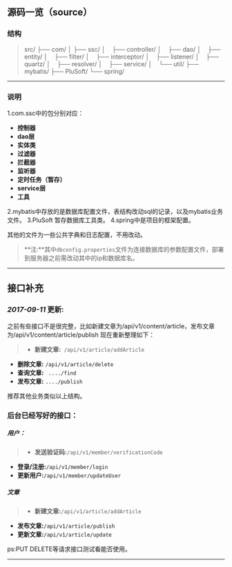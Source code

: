## 源码一览（source）
### 结构
>src/
├── com/
│&nbsp;├── ssc/
│&nbsp;&nbsp;&nbsp;&nbsp;├── controller/
│&nbsp;&nbsp;&nbsp;&nbsp;├── dao/
│&nbsp;&nbsp;&nbsp;&nbsp;├── entity/
│&nbsp;&nbsp;&nbsp;&nbsp;├── filter/
│&nbsp;&nbsp;&nbsp;&nbsp;├── interceptor/
│&nbsp;&nbsp;&nbsp;&nbsp;├── listener/
│&nbsp;&nbsp;&nbsp;&nbsp;├── quartz/
│&nbsp;&nbsp;&nbsp;&nbsp;├── resolver/
│&nbsp;&nbsp;&nbsp;&nbsp;├── service/
│&nbsp;&nbsp;&nbsp;&nbsp;└── util/
├── mybatis/
├── PluSoft/
└── spring/

------

### 说明
1.com.ssc中的包分别对应：
> 
- **控制器**
- **dao层**
- **实体类**
- **过滤器**
- **拦截器**
- **监听器**
- **定时任务（暂存）**
- **service层**
- **工具**

2.mybatis中存放的是数据库配置文件，表结构改动sql的记录，以及mybatis业务文件。
3.PluSoft 暂存数据库工具类。
4.spring中是项目的框架配置。

其他的文件为一些公共字典和日志配置，不用改动。
> **注:**其中`dbconfig.properties`文件为连接数据库的参数配置文件，部署到服务器之前需改动其中的ip和数据库名。

---------------

## 接口补充
### *2017-09-11* 更新:
之前有些接口不是很完整，比如新建文章为/api/v1/content/article，发布文章为/api/v1/content/article/publish 现在重新整理如下：
>- **新建文章:**` /api/v1/article/addArticle`
- **删除文章:** `/api/v1/article/delete`
- **查询文章:** ` ..../find`
- **发布文章:** `..../publish`

推荐其他业务类似以上结构。

### 后台已经写好的接口：
##### 用户：
>- **发送验证码:**`/api/v1/member/verificationCode`
- **登录/注册:**`/api/v1/member/login`
- **更新用户:**`/api/v1/member/updateUser`	
##### 文章
>- **新建文章:**`/api/v1/article/addArticle`
- **发布文章:**`/api/v1/article/publish`
- **更新文章:**`/api/v1/article/update`

ps:PUT DELETE等请求接口测试看能否使用。

---------------
	
	


